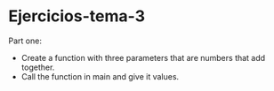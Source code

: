 # Ejercicios-tema-3
Part one: 
- Create a function with three parameters that are numbers that add together. 
- Call the function in main and give it values.

